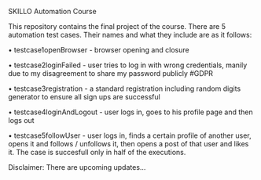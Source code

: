 SKILLO Automation Course

This repository contains the final project of the course. There are 5 automation test cases. Their names and what they include are as it follows:

•	testcase1openBrowser - browser opening and closure

•	testcase2loginFailed - user tries to log in with wrong credentials, manily due to my disagreement to share my password publicly #GDPR

•	testcase3registration - a standard registration including random digits generator to ensure all sign ups are successful

•	testcase4loginAndLogout - user logs in, goes to his profile page and then logs out

•	testcase5followUser - user logs in, finds a certain profile of another user, opens it and follows / unfollows it, then opens a post of that user and likes it. The case is succesfull only in half of the executions.

Disclaimer: There are upcoming updates...
